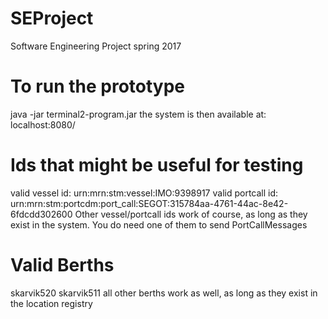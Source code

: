 # SEProject
Software Engineering Project spring 2017

# To run the prototype
java -jar terminal2-program.jar
the system is then available at: localhost:8080/

# Ids that might be useful for testing
valid vessel id: urn:mrn:stm:vessel:IMO:9398917
valid portcall id: urn:mrn:stm:portcdm:port_call:SEGOT:315784aa-4761-44ac-8e42-6fdcdd302600
Other vessel/portcall ids work of course, as long as they exist in the system. You do need one of them to send PortCallMessages

# Valid Berths
skarvik520
skarvik511
all other berths work as well, as long as they exist in the location registry
